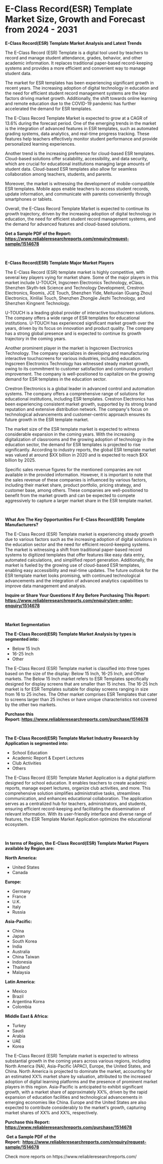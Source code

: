 <p><h1>E-Class Record(ESR) Template Market Size, Growth and Forecast from 2024 - 2031</h1></p><p><strong>E-Class Record(ESR) Template Market Analysis and Latest Trends</strong></p>
<p><p>The E-Class Record (ESR) Template is a digital tool used by teachers to record and manage student attendance, grades, behavior, and other academic information. It replaces traditional paper-based record-keeping systems and provides a more efficient and convenient way to manage student data.</p><p>The market for ESR templates has been experiencing significant growth in recent years. The increasing adoption of digital technology in education and the need for efficient student record management systems are the key factors driving market growth. Additionally, the shift towards online learning and remote education due to the COVID-19 pandemic has further accelerated the demand for ESR templates.</p><p>The E-Class Record Template Market is expected to grow at a CAGR of 13.6% during the forecast period. One of the emerging trends in the market is the integration of advanced features in ESR templates, such as automated grading systems, data analytics, and real-time progress tracking. These features help teachers effectively monitor student performance and provide personalized learning experiences.</p><p>Another trend is the increasing preference for cloud-based ESR templates. Cloud-based solutions offer scalability, accessibility, and data security, which are crucial for educational institutions managing large amounts of student data. Cloud-based ESR templates also allow for seamless collaboration among teachers, students, and parents.</p><p>Moreover, the market is witnessing the development of mobile-compatible ESR templates. Mobile apps enable teachers to access student records, update information, and communicate with parents conveniently through smartphones or tablets.</p><p>Overall, the E-Class Record Template Market is expected to continue its growth trajectory, driven by the increasing adoption of digital technology in education, the need for efficient student record management systems, and the demand for advanced features and cloud-based solutions.</p></p>
<p><strong>Get a Sample PDF of the Report:&nbsp; <a href="https://www.reliableresearchreports.com/enquiry/request-sample/1514678">https://www.reliableresearchreports.com/enquiry/request-sample/1514678</a></strong></p>
<p>&nbsp;</p>
<p><strong>E-Class Record(ESR) Template Major Market Players</strong></p>
<p><p>The E-Class Record (ESR) template market is highly competitive, with several key players vying for market share. Some of the major players in this market include U-TOUCH, Ingscreen Electronics Technology, eClass, Shenzhen Skyth-tek Science and Technology Development, Crestron Electronics, Roomis, JCE Touch, Shenzhen Yide, Meituxian (Guang Zhou) Electronics, Xinlilai Touch, Shenzhen Zhongjie Jiezhi Technology, and Shenzhen Kingnent Technology.</p><p>U-TOUCH is a leading global provider of interactive touchscreen solutions. The company offers a wide range of ESR templates for educational institutions. U-TOUCH has experienced significant market growth over the years, driven by its focus on innovation and product quality. The company has a strong global presence and is expected to continue its growth trajectory in the coming years.</p><p>Another prominent player in the market is Ingscreen Electronics Technology. The company specializes in developing and manufacturing interactive touchscreens for various industries, including education. Ingscreen Electronics Technology has witnessed steady market growth, owing to its commitment to customer satisfaction and continuous product improvement. The company is well-positioned to capitalize on the growing demand for ESR templates in the education sector.</p><p>Crestron Electronics is a global leader in advanced control and automation systems. The company offers a comprehensive range of solutions for educational institutions, including ESR templates. Crestron Electronics has been experiencing consistent market growth, supported by its strong brand reputation and extensive distribution network. The company's focus on technological advancements and customer-centric approach ensures its future growth in the ESR template market.</p><p>The market size of the ESR template market is expected to witness considerable expansion in the coming years. With the increasing digitalization of classrooms and the growing adoption of technology in the education sector, the demand for ESR templates is projected to rise significantly. According to industry reports, the global ESR template market was valued at around $XX billion in 2020 and is expected to reach $XX billion by 2025.</p><p>Specific sales revenue figures for the mentioned companies are not available in the provided information. However, it is important to note that the sales revenue of these companies is influenced by various factors, including their market share, product portfolio, pricing strategy, and customer base, among others. These companies are well-positioned to benefit from the market growth and can be expected to compete aggressively to capture a larger market share in the ESR template market.</p></p>
<p>&nbsp;</p>
<p><strong>What Are The Key Opportunities For E-Class Record(ESR) Template Manufacturers?</strong></p>
<p><p>The E-Class Record (ESR) Template market is experiencing steady growth due to various factors such as the increasing adoption of digital solutions in the education sector and the need for efficient record-keeping systems. The market is witnessing a shift from traditional paper-based record systems to digitized templates that offer features like easy data entry, automated calculations, and simplified report generation. Additionally, the market is fueled by the growing use of cloud-based ESR templates, enabling easy accessibility and real-time updates. The future outlook for the ESR template market looks promising, with continued technological advancements and the integration of advanced analytics capabilities to improve data management and analysis.</p></p>
<p><strong>Inquire or Share Your Questions If Any Before Purchasing This Report: <a href="https://www.reliableresearchreports.com/enquiry/pre-order-enquiry/1514678">https://www.reliableresearchreports.com/enquiry/pre-order-enquiry/1514678</a></strong></p>
<p>&nbsp;</p>
<p><strong>Market Segmentation</strong></p>
<p><strong>The E-Class Record(ESR) Template Market Analysis by types is segmented into:</strong></p>
<p><ul><li>Below 15 Inch</li><li>16-25 Inch</li><li>Other</li></ul></p>
<p><p>The E-Class Record (ESR) Template market is classified into three types based on the size of the display: Below 15 Inch, 16-25 Inch, and Other markets. The Below 15 Inch market refers to ESR Templates specifically designed for display screens that are smaller than 15 inches. The 16-25 Inch market is for ESR Templates suitable for display screens ranging in size from 16 to 25 inches. The Other market comprises ESR Templates that cater to screens larger than 25 inches or have unique characteristics not covered by the other two markets.</p></p>
<p><strong>Purchase this Report:&nbsp;<a href="https://www.reliableresearchreports.com/purchase/1514678">https://www.reliableresearchreports.com/purchase/1514678</a></strong></p>
<p>&nbsp;</p>
<p><strong>The E-Class Record(ESR) Template Market Industry Research by Application is segmented into:</strong></p>
<p><ul><li>School Education</li><li>Academic Report & Expert Lectures</li><li>Club Activities</li><li>Others</li></ul></p>
<p><p>The E-Class Record (ESR) Template Market Application is a digital platform designed for school education. It enables teachers to create academic reports, manage expert lectures, organize club activities, and more. This comprehensive solution simplifies administrative tasks, streamlines communication, and enhances educational collaboration. The application serves as a centralized hub for teachers, administrators, and students, ensuring efficient record-keeping and facilitating the dissemination of relevant information. With its user-friendly interface and diverse range of features, the ESR Template Market Application optimizes the educational ecosystem.</p></p>
<p>&nbsp;</p>
<p><strong>In terms of Region, the E-Class Record(ESR) Template Market Players available by Region are:</strong></p>
<p>
    <p> <strong> North America: </strong>
        <ul>
            <li>United States</li>
            <li>Canada</li>
        </ul>
        </p> 
    <p> <strong> Europe: </strong>
        <ul>
            <li>Germany</li>
            <li>France</li>
            <li>U.K.</li>
            <li>Italy</li>
            <li>Russia</li>
        </ul>
        </p> 
    <p> <strong> Asia-Pacific: </strong>
        <ul>
            <li>China</li>
            <li>Japan</li>
            <li>South Korea</li>
            <li>India</li>
            <li>Australia</li>
            <li>China Taiwan</li>
            <li>Indonesia</li>
            <li>Thailand</li>
            <li>Malaysia</li>
        </ul>
        </p> 
    <p> <strong> Latin America: </strong>
        <ul>
            <li>Mexico</li>
            <li>Brazil</li>
            <li>Argentina Korea</li>
            <li>Colombia</li>
        </ul>
        </p> 
    <p> <strong> Middle East & Africa: </strong>
        <ul>
            <li>Turkey</li>
            <li>Saudi</li>
            <li>Arabia</li>
            <li>UAE</li>
            <li>Korea</li>
        </ul>
    </p>
    </p>
<p><p>The E-Class Record (ESR) Template market is expected to witness substantial growth in the coming years across various regions, including North America (NA), Asia-Pacific (APAC), Europe, the United States, and China. North America is projected to dominate the market, accounting for an estimated XX% market share by valuation, attributed to the increased adoption of digital learning platforms and the presence of prominent market players in this region. Asia-Pacific is anticipated to exhibit significant growth, with a market share of approximately XX%, driven by the rapid expansion of education facilities and technological advancements in emerging economies like China. Europe and the United States are also expected to contribute considerably to the market's growth, capturing market shares of XX% and XX%, respectively.</p></p>
<p><strong>Purchase this Report: <a href="https://www.reliableresearchreports.com/purchase/1514678">https://www.reliableresearchreports.com/purchase/1514678</a></strong></p>
<p>&nbsp;<strong>Get a Sample PDF of the Report:&nbsp;&nbsp;<a href="https://www.reliableresearchreports.com/enquiry/request-sample/1514678">https://www.reliableresearchreports.com/enquiry/request-sample/1514678</a></strong></p>
<p><strong></strong></p>
<p>Check more reports on https://www.reliableresearchreports.com/</p>